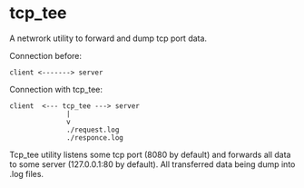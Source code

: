 # tcp_tee
A netwrork utility to forward and dump tcp port data.

Connection before:
```
client <-------> server
```
Connection with tcp_tee:
```
client  <--- tcp_tee ---> server
              |
              v
              ./request.log
              ./responce.log
```
Tcp_tee utility listens some tcp port (8080 by default) and forwards all data to some server (127.0.0.1:80 by default). All transferred data being dump into .log files.
